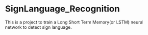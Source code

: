# SignLanguage_Recognition

This is a project to train a Long Short Term Memory(or LSTM) neural network to detect 
sign language.

